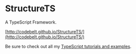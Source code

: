 StructureTS
===========

A TypeScript Framework.

[http://codebelt.github.io/StructureTS/](http://codebelt.github.io/StructureTS/)

Be sure to check out all my [TypeScript tutorials and examples](http://www.codebelt.com/category/typescript/).
